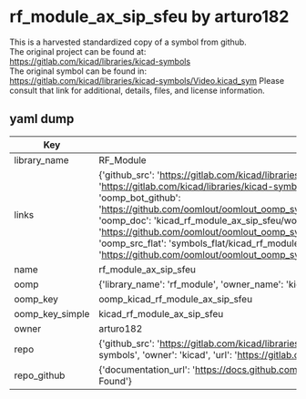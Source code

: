 # rf_module_ax_sip_sfeu by arturo182  
This is a harvested standardized copy of a symbol from github.  
The original project can be found at:  
https://gitlab.com/kicad/libraries/kicad-symbols  
The original symbol can be found in:
https://gitlab.com/kicad/libraries/kicad-symbols/Video.kicad_sym
Please consult that link for additional, details, files, and license information.  
## yaml dump  
| Key | Value |  
| --- | --- |  
| library_name | RF_Module |  
| links | {'github_src': 'https://gitlab.com/kicad/libraries/kicad-symbols/Video.kicad_sym', 'github_src_repo': 'https://gitlab.com/kicad/libraries/kicad-symbols', 'oomp_bot': 'kicad_rf_module_ax_sip_sfeu/working', 'oomp_bot_github': 'https://github.com/oomlout/oomlout_oomp_symbol_bot/tree/main/kicad_rf_module_ax_sip_sfeu/working', 'oomp_doc': 'kicad_rf_module_ax_sip_sfeu/working', 'oomp_doc_github': 'https://github.com/oomlout/oomlout_oomp_symbol_doc/tree/main/kicad_rf_module_ax_sip_sfeu/working', 'oomp_src_flat': 'symbols_flat/kicad_rf_module_ax_sip_sfeu/working', 'oomp_src_flat_github': 'https://github.com/oomlout/oomlout_oomp_symbol_src/tree/main/kicad_rf_module_ax_sip_sfeu/working'} |  
| name | rf_module_ax_sip_sfeu |  
| oomp | {'library_name': 'rf_module', 'owner_name': 'kicad', 'symbol_name': 'rf_module_ax_sip_sfeu'} |  
| oomp_key | oomp_kicad_rf_module_ax_sip_sfeu |  
| oomp_key_simple | kicad_rf_module_ax_sip_sfeu |  
| owner | arturo182 |  
| repo | {'github_src': 'https://gitlab.com/kicad/libraries/kicad-symbols/Video.kicad_sym', 'name': 'libraries/kicad-symbols', 'owner': 'kicad', 'url': 'https://gitlab.com/kicad/libraries/kicad-symbols'} |  
| repo_github | {'documentation_url': 'https://docs.github.com/rest/repos/repos#get-a-repository', 'message': 'Not Found'} |  

